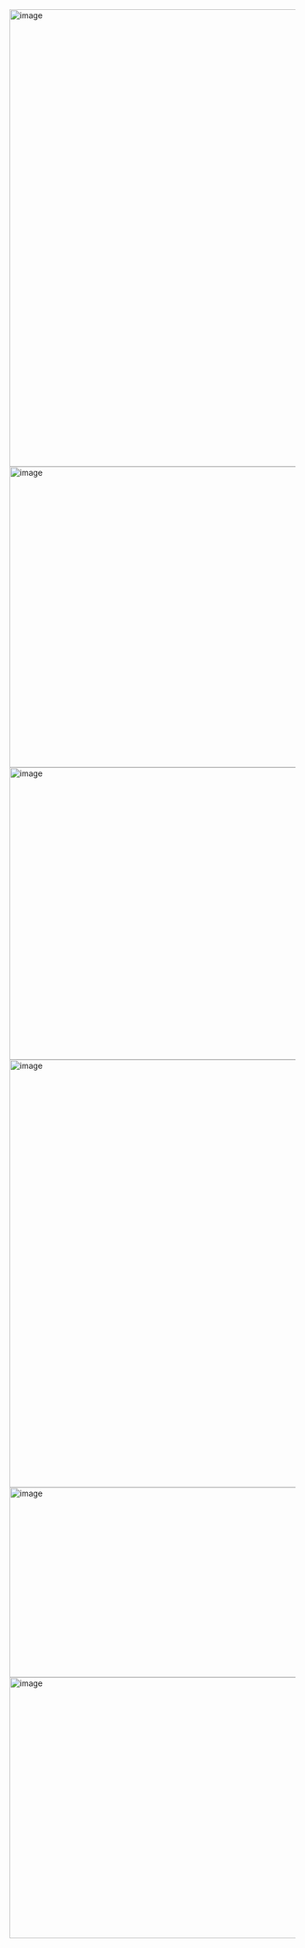 <img width="769" height="804" alt="image" src="https://github.com/user-attachments/assets/aac7711b-8e12-4ef0-b95f-fb239f0e6379" />

<img width="739" height="529" alt="image" src="https://github.com/user-attachments/assets/e0e91ce3-a403-4369-a5df-5ed9ab6fa055" />

<img width="734" height="514" alt="image" src="https://github.com/user-attachments/assets/c7442f70-43db-4089-ab1b-e69b940aab95" />

<img width="738" height="752" alt="image" src="https://github.com/user-attachments/assets/eb1892ea-9e5c-4ff9-998d-54055ad43763" />

<img width="742" height="334" alt="image" src="https://github.com/user-attachments/assets/e0a0762c-fde0-4acb-aa9f-bf9dfc1451b2" />

<img width="733" height="459" alt="image" src="https://github.com/user-attachments/assets/0276f15a-96e6-4556-b672-acfec348d9f1" />
